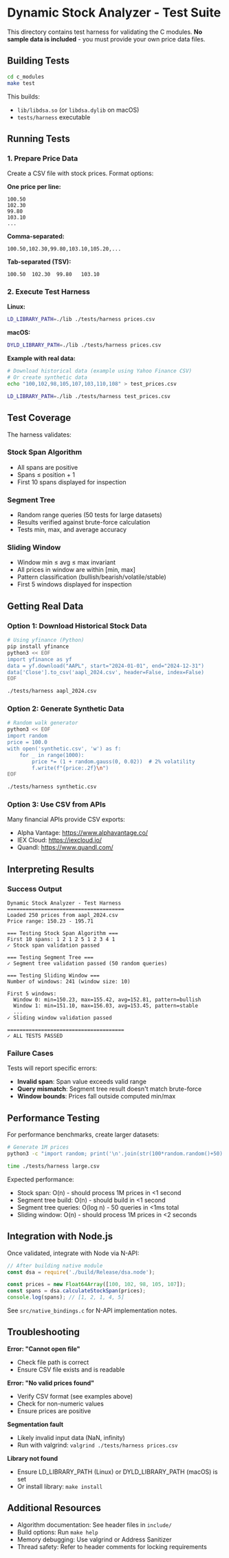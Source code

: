 # Dynamic Stock Analyzer - Test Suite

This directory contains test harness for validating the C modules. **No sample data is included** - you must provide your own price data files.

## Building Tests

```bash
cd c_modules
make test
```

This builds:
- `lib/libdsa.so` (or `libdsa.dylib` on macOS)
- `tests/harness` executable

## Running Tests

### 1. Prepare Price Data

Create a CSV file with stock prices. Format options:

**One price per line:**
```
100.50
102.30
99.80
103.10
...
```

**Comma-separated:**
```
100.50,102.30,99.80,103.10,105.20,...
```

**Tab-separated (TSV):**
```
100.50	102.30	99.80	103.10
```

### 2. Execute Test Harness

**Linux:**
```bash
LD_LIBRARY_PATH=./lib ./tests/harness prices.csv
```

**macOS:**
```bash
DYLD_LIBRARY_PATH=./lib ./tests/harness prices.csv
```

**Example with real data:**
```bash
# Download historical data (example using Yahoo Finance CSV)
# Or create synthetic data
echo "100,102,98,105,107,103,110,108" > test_prices.csv

LD_LIBRARY_PATH=./lib ./tests/harness test_prices.csv
```

## Test Coverage

The harness validates:

### Stock Span Algorithm
- All spans are positive
- Spans ≤ position + 1
- First 10 spans displayed for inspection

### Segment Tree
- Random range queries (50 tests for large datasets)
- Results verified against brute-force calculation
- Tests min, max, and average accuracy

### Sliding Window
- Window min ≤ avg ≤ max invariant
- All prices in window are within [min, max]
- Pattern classification (bullish/bearish/volatile/stable)
- First 5 windows displayed for inspection

## Getting Real Data

### Option 1: Download Historical Stock Data

```bash
# Using yfinance (Python)
pip install yfinance
python3 << EOF
import yfinance as yf
data = yf.download("AAPL", start="2024-01-01", end="2024-12-31")
data['Close'].to_csv('aapl_2024.csv', header=False, index=False)
EOF

./tests/harness aapl_2024.csv
```

### Option 2: Generate Synthetic Data

```bash
# Random walk generator
python3 << EOF
import random
price = 100.0
with open('synthetic.csv', 'w') as f:
    for _ in range(1000):
        price *= (1 + random.gauss(0, 0.02))  # 2% volatility
        f.write(f"{price:.2f}\n")
EOF

./tests/harness synthetic.csv
```

### Option 3: Use CSV from APIs

Many financial APIs provide CSV exports:
- Alpha Vantage: https://www.alphavantage.co/
- IEX Cloud: https://iexcloud.io/
- Quandl: https://www.quandl.com/

## Interpreting Results

### Success Output
```
Dynamic Stock Analyzer - Test Harness
======================================
Loaded 250 prices from aapl_2024.csv
Price range: 150.23 - 195.71

=== Testing Stock Span Algorithm ===
First 10 spans: 1 2 1 2 5 1 2 3 4 1 
✓ Stock span validation passed

=== Testing Segment Tree ===
✓ Segment tree validation passed (50 random queries)

=== Testing Sliding Window ===
Number of windows: 241 (window size: 10)

First 5 windows:
  Window 0: min=150.23, max=155.42, avg=152.81, pattern=bullish
  Window 1: min=151.10, max=156.03, avg=153.45, pattern=stable
  ...
✓ Sliding window validation passed

======================================
✓ ALL TESTS PASSED
```

### Failure Cases

Tests will report specific errors:
- **Invalid span**: Span value exceeds valid range
- **Query mismatch**: Segment tree result doesn't match brute-force
- **Window bounds**: Prices fall outside computed min/max

## Performance Testing

For performance benchmarks, create larger datasets:

```bash
# Generate 1M prices
python3 -c "import random; print('\n'.join(str(100*random.random()+50) for _ in range(1000000)))" > large.csv

time ./tests/harness large.csv
```

Expected performance:
- Stock span: O(n) - should process 1M prices in <1 second
- Segment tree build: O(n) - should build in <1 second
- Segment tree queries: O(log n) - 50 queries in <1ms total
- Sliding window: O(n) - should process 1M prices in <2 seconds

## Integration with Node.js

Once validated, integrate with Node via N-API:

```javascript
// After building native module
const dsa = require('./build/Release/dsa.node');

const prices = new Float64Array([100, 102, 98, 105, 107]);
const spans = dsa.calculateStockSpan(prices);
console.log(spans); // [1, 2, 1, 4, 5]
```

See `src/native_bindings.c` for N-API implementation notes.

## Troubleshooting

**Error: "Cannot open file"**
- Check file path is correct
- Ensure CSV file exists and is readable

**Error: "No valid prices found"**
- Verify CSV format (see examples above)
- Check for non-numeric values
- Ensure prices are positive

**Segmentation fault**
- Likely invalid input data (NaN, infinity)
- Run with valgrind: `valgrind ./tests/harness prices.csv`

**Library not found**
- Ensure LD_LIBRARY_PATH (Linux) or DYLD_LIBRARY_PATH (macOS) is set
- Or install library: `make install`

## Additional Resources

- Algorithm documentation: See header files in `include/`
- Build options: Run `make help`
- Memory debugging: Use valgrind or Address Sanitizer
- Thread safety: Refer to header comments for locking requirements
